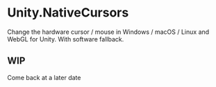 # Unity.NativeCursors

Change the hardware cursor / mouse in Windows / macOS / Linux and WebGL for Unity. With software fallback.

## WIP

Come back at a later date
